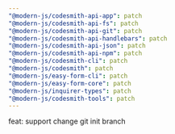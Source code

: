 ```yaml
---
"@modern-js/codesmith-api-app": patch
"@modern-js/codesmith-api-fs": patch
"@modern-js/codesmith-api-git": patch
"@modern-js/codesmith-api-handlebars": patch
"@modern-js/codesmith-api-json": patch
"@modern-js/codesmith-api-npm": patch
"@modern-js/codesmith-cli": patch
"@modern-js/codesmith": patch
"@modern-js/easy-form-cli": patch
"@modern-js/easy-form-core": patch
"@modern-js/inquirer-types": patch
"@modern-js/codesmith-tools": patch
---
```


feat: support change git init branch
